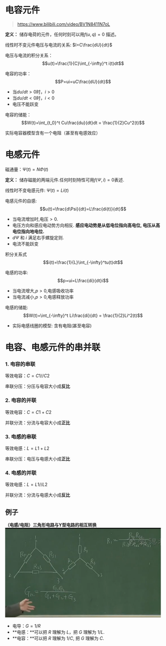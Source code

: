 # 电容元件
>https://www.bilibili.com/video/BV1N8411N7oL

**定义：** 储存电荷的元件，任何时刻可以用$f(u,q)=0$ 描述。

线性时不变元件电压与电流的关系: $I=C\frac{dU}{dt}$

电压与电流的积分关系：
$$u(t)=\frac{1}{C}\int_{-\infty}^t i(t)dt$$

电容的功率：
$$P=ui=uC\frac{dU}{dt}$$
- 当$du/dt>0$时，$i>0$
- 当$du/dt<0$时，$i<0$
- 电压不能跃变


电容的储能：
$$W(t)=\int_{t_0}^t Cu\frac{du}{dt}dt = \frac{1}{2}Cu^2(t)$$

实际电容器模型含有一个电阻（甚至有电感效应）

# 电感元件
磁通量：$\Psi(t)=N\Phi(t)$

**定义：** 储存磁能的两端元件.任何时刻特性可用$f(\Psi,i)=0$表述.

线性时不变电感元件: $\Psi(t)=Li(t)$

电感元件的自感:
$$u(t)=\frac{d\Psi}{dt}=L\frac{di(t)}{dt}$$
- 当电流增加时,电压$>0$.
- 电压方向和感应电动势方向相反.
**感应电动势是从低电位指向高电位, 电压从高电位指向地电位.**
- $d\Psi$ 和 $i$ 满足右手螺旋定则.
- 电流不能跃变

积分关系式
$$i(t)=\frac{1}{L}\int_{-\infty}^tu(t)dt$$

电感的功率:
$$p=ui=L\frac{di}{dt}i$$
- 当电流增大,$p>0$,电感吸收功率
- 当电流减小,$p>0$,电感释放功率

电感的储能:
$$W(t)=\int_{-\infty}^t Li\frac{di}{dt} = \frac{1}{2}Li^2(t)$$

- 实际电感线圈的模型: 含有电阻(甚至电容)

# 电容、电感元件的串并联
### 1. 电容的串联
等效电容：$C = C1//C2$

串联分压：分压与电容大小成**反比**
### 2. 电容的并联
等效电容：$C = C1+C2$

并联分流：分流与电容大小成**正比**
### 3. 电感的串联
等效电感：$L = L1+L2$

串联分压：电压与电感大小成**正比**
### 4. 电感的并联
等效电感：$L = L1//L2$

并联分流：分流与电感大小成**反比**

## 例子
**（电感/电阻）三角形电路与Y型电路的相互转换**
![alt text](image-1.png)
- 电导：$G=1/R$ 
- **电感：**可以把 $R$ 理解为 $L$，把 $G$ 理解为 $1/L$.
- **电容：**可以把 $R$ 理解为 $1/C$, 把 $G$ 理解为 $C$.

